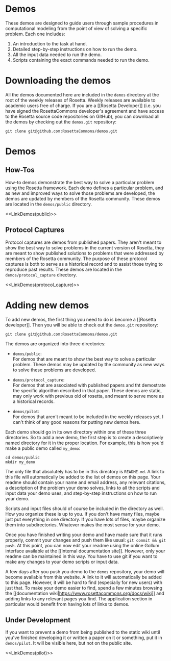 Demos
=====

These demos are designed to guide users through sample procedures in computational modeling from the point of view of solving a specific problem.
Each one includes:

1. An introduction to the task at hand.
2. Detailed step-by-step instructions on how to run the demo.
3. All the input data needed to run the demo.
4. Scripts containing the exact commands needed to run the demo.

Downloading the demos
=====================

All the demos documented here are included in the `demos` directory at the root of the weekly releases of Rosetta.
Weekly releases are available to academic users free of charge.
If you are a [[Rosetta Developer]] (i.e. you have signed the RosettaCommons developer's agreement and have access to the Rosetta source code repositories on GitHub), you can download all the demos by checking out the `demos.git` repository:

    git clone git@github.com:RosettaCommons/demos.git

Demos
=====

How-Tos
-------

How-to demos demonstrate the best way to solve a particular problem using the Rosetta framework.
Each demo defines a particular problem, and as new and improved ways to solve those problems are developed, the demos are updated by members of the Rosetta community.
These demos are located in the `demos/public` directory.

<<LinkDemos(public)>>

Protocol Captures
-----------------

Protocol captures are demos from published papers. 
They aren't meant to show the best way to solve problems in the current version of Rosetta, they are meant to show published solutions to problems that were addressed by members of the Rosetta community.
The purpose of these protocol captures is both to serve as a historical record and to assist those trying to reproduce past results.
These demos are located in the `demos/protocol_capture` directory.

<<LinkDemos(protocol_capture)>>

<!--- BEGIN_INTERNAL --->

Adding new demos
================

To add new demos, the first thing you need to do is become a [[Rosetta developer]].
Then you will be able to check out the `demos.git` repository:

    git clone git@github.com:RosettaCommons/demos.git

The demos are organized into three directories:

* `demos/public`:  
  For demos that are meant to show the best way to solve a particular problem.
These demos may be updated by the community as new ways to solve these problems are developed.

* `demos/protocol_capture`:  
  For demos that are associated with published papers and tht demostrate the specific algorithm described in that paper.
These demos are static, may only work with previous old of rosetta, and meant to serve more as a historical records.

* `demos/pilot`:  
  For demos that aren't meant to be included in the weekly releases yet.  I can't think of any good reasons for putting new demos here.

Each demo should go in its own directory within one of these three directories.
So to add a new demo, the first step is to create a descriptively named directory for it in the proper location.
For example, this is how you'd make a public demo called `my_demo`:

    cd demos/public
    mkdir my_demo

The only file that absolutely has to be in this directory is `README.md`.
A link to this file will automatically be added to the list of demos on this page.
Your readme should contain your name and email address, any relevant citations, a description of the problem your demo solves, links to all the scripts and input data your demo uses, and step-by-step instructions on how to run your demo.

Scripts and input files should of course be included in the directory as well.
How you organize these is up to you.
If you don't have many files, maybe just put everything in one directory.
If you have lots of files, maybe organize them into subdirectories.
Whatever makes the most sense for your demo.

Once you have finished writing your demo and have made sure that it runs properly, commit your changes and push them like usual: `git commit && git push`.
At this point, you can now edit your readme using the online Gollum interface available at the [[internal documentation site]].
However, only your readme can be maintained in this way.
You have to use git if you want to make any changes to your demo scripts or input data.

A few days after you push you demo to the `demos` repository, your demo will 
become available from this website.  A link to it will automatically be added 
to this page.  However, it will be hard to find (especially for new users) with 
just that.  To make your demo easier to find, spend a few minutes browsing the 
[[documentation wiki|https://www.rosettacommons.org/docs/wiki]] and adding 
links to any relevant pages you find.  The application section in particular 
would benefit from having lots of links to demos.

Under Development
-----------------

If you want to prevent a demo from being published to the static wiki until you've finished developing it or written a paper on it or something, put it in `demos/pilot`.
It will be visible here, but not on the public site.

<<LinkDemos(pilot)>>

<!--- END_INTERNAL --->
